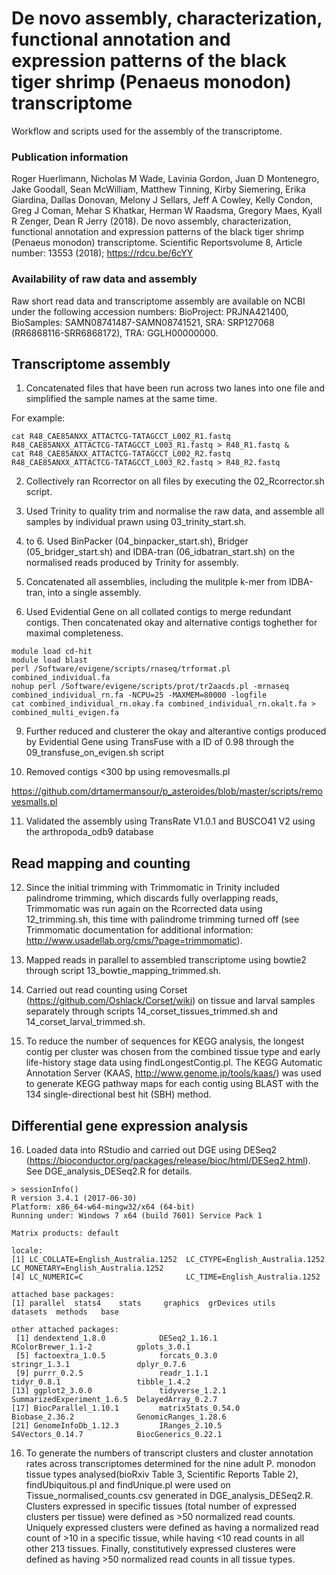 # De novo assembly, characterization, functional annotation and expression patterns of the black tiger shrimp (Penaeus monodon) transcriptome

Workflow and scripts used for the assembly of the transcriptome. 


### Publication information
Roger Huerlimann, Nicholas M Wade, Lavinia Gordon, Juan D Montenegro, Jake Goodall, Sean McWilliam, Matthew Tinning, Kirby Siemering, Erika Giardina, Dallas Donovan, Melony J Sellars, Jeff A Cowley, Kelly Condon, Greg J Coman, Mehar S Khatkar, Herman W Raadsma, Gregory Maes, Kyall R Zenger, Dean R Jerry (2018). De novo assembly, characterization, functional annotation and expression patterns of the black tiger shrimp (Penaeus monodon) transcriptome. Scientific Reportsvolume 8, Article number: 13553 (2018); https://rdcu.be/6cYY 



 


### Availability of raw data and assembly
Raw short read data and transcriptome assembly are available on NCBI under the following accession numbers: BioProject: PRJNA421400, BioSamples: SAMN08741487-SAMN08741521, SRA: SRP127068 (RR6868116-SRR6868172), TRA: GGLH00000000.


## Transcriptome assembly

1) Concatenated files that have been run across two lanes into one file and simplified the sample names at the same time.

For example:
```
cat R48_CAE85ANXX_ATTACTCG-TATAGCCT_L002_R1.fastq R48_CAE85ANXX_ATTACTCG-TATAGCCT_L003_R1.fastq > R48_R1.fastq &
cat R48_CAE85ANXX_ATTACTCG-TATAGCCT_L002_R2.fastq R48_CAE85ANXX_ATTACTCG-TATAGCCT_L003_R2.fastq > R48_R2.fastq 
```

2) Collectively ran Rcorrector on all files by executing the 02_Rcorrector.sh script.

3) Used Trinity to quality trim and normalise the raw data, and assemble all samples by individual prawn using  	03_trinity_start.sh.

4) to 6. Used BinPacker (04_binpacker_start.sh), Bridger (05_bridger_start.sh) and IDBA-tran (06_idbatran_start.sh) on the normalised reads produced by Trinity for assembly.

7) Concatenated all assemblies, including the mulitple k-mer from IDBA-tran, into a single assembly.

8) Used Evidential Gene on all collated contigs to merge redundant contigs. Then concatenated okay and alternative contigs toghether for maximal completeness.

```
module load cd-hit
module load blast
perl /Software/evigene/scripts/rnaseq/trformat.pl combined_individual.fa
nohup perl /Software/evigene/scripts/prot/tr2aacds.pl -mrnaseq combined_individual_rn.fa -NCPU=25 -MAXMEM=80000 -logfile
cat combined_individual_rn.okay.fa combined_individual_rn.okalt.fa > combined_multi_evigen.fa
```

9) Further reduced and clusterer the okay and alterantive contigs produced by Evidential Gene using TransFuse with a ID of 0.98  through the 09_transfuse_on_evigen.sh script

10) Removed contigs <300 bp using removesmalls.pl

https://github.com/drtamermansour/p_asteroides/blob/master/scripts/removesmalls.pl

11) Validated the assembly using TransRate V1.0.1 and BUSCO41 V2 using the arthropoda_odb9 database 

## Read mapping and counting
12) Since the initial trimming with Trimmomatic in Trinity included palindrome trimming, which discards fully overlapping reads, Trimmomatic was run again on the Rcorrected data using 12_trimming.sh, this time with palindrome trimming turned off (see Trimmomatic documentation for additional information: http://www.usadellab.org/cms/?page=trimmomatic).

13) Mapped reads in parallel to assembled transcriptome using bowtie2 through script 13_bowtie_mapping_trimmed.sh.

14) Carried out read counting using Corset (https://github.com/Oshlack/Corset/wiki) on tissue and larval samples separately through scripts 14_corset_tissues_trimmed.sh and 14_corset_larval_trimmed.sh.

15) To reduce the number of sequences for KEGG analysis, the longest contig per cluster was chosen from the combined tissue type and early life-history stage data using findLongestContig.pl. The KEGG Automatic Annotation Server (KAAS, http://www.genome.jp/tools/kaas/) was used to generate KEGG pathway maps for each contig using BLAST with the 134 single-directional best hit (SBH) method.

## Differential gene expression analysis
16) Loaded data into RStudio and carried out DGE using DESeq2 (https://bioconductor.org/packages/release/bioc/html/DESeq2.html).
    See DGE_analysis_DESeq2.R for details.

```
> sessionInfo()
R version 3.4.1 (2017-06-30)
Platform: x86_64-w64-mingw32/x64 (64-bit)
Running under: Windows 7 x64 (build 7601) Service Pack 1

Matrix products: default

locale:
[1] LC_COLLATE=English_Australia.1252  LC_CTYPE=English_Australia.1252    LC_MONETARY=English_Australia.1252
[4] LC_NUMERIC=C                       LC_TIME=English_Australia.1252    

attached base packages:
[1] parallel  stats4    stats     graphics  grDevices utils     datasets  methods   base     

other attached packages:
 [1] dendextend_1.8.0            DESeq2_1.16.1               RColorBrewer_1.1-2          gplots_3.0.1               
 [5] factoextra_1.0.5            forcats_0.3.0               stringr_1.3.1               dplyr_0.7.6                
 [9] purrr_0.2.5                 readr_1.1.1                 tidyr_0.8.1                 tibble_1.4.2               
[13] ggplot2_3.0.0               tidyverse_1.2.1             SummarizedExperiment_1.6.5  DelayedArray_0.2.7         
[17] BiocParallel_1.10.1         matrixStats_0.54.0          Biobase_2.36.2              GenomicRanges_1.28.6       
[21] GenomeInfoDb_1.12.3         IRanges_2.10.5              S4Vectors_0.14.7            BiocGenerics_0.22.1        
```

16) To generate the numbers of transcript clusters and cluster annotation rates across transcriptomes determined for the nine adult P. monodon tissue types analysed(bioRxiv Table 3, Scientific Reports Table 2), findUbiquitous.pl and findUnique.pl were used on Tissue_normalised_counts.csv generated in DGE_analysis_DESeq2.R. Clusters expressed in specific tissues (total number of expressed clusters per tissue) were defined as >50 normalized read counts. Uniquely expressed clusters were defined as having a normalized read count of >10 in a specific tissue, while having <10 read counts in all other 213 tissues. Finally, constitutively expressed clusteres were defined as having >50 normalized read counts in all tissue types.



